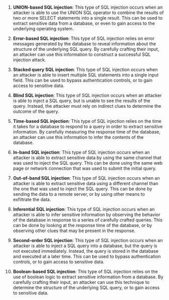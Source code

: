 
1.  **UNION-based SQL injection**: This type of SQL injection occurs when an attacker is able to use the UNION SQL operator to combine the results of two or more SELECT statements into a single result. This can be used to extract sensitive data from a database, or even to gain access to the underlying operating system.

2.  **Error-based SQL injection**: This type of SQL injection relies on error messages generated by the database to reveal information about the structure of the underlying SQL query. By carefully crafting their input, an attacker can use this information to construct a successful SQL injection attack.

3.  **Stacked query SQL injection**: This type of SQL injection occurs when an attacker is able to insert multiple SQL statements into a single input field. This can be used to bypass authentication controls, or to gain access to sensitive data.

4.  **Blind SQL injection**: This type of SQL injection occurs when an attacker is able to inject a SQL query, but is unable to see the results of the query. Instead, the attacker must rely on indirect clues to determine the outcome of the query.

5.  **Time-based SQL injection**: This type of SQL injection relies on the time it takes for a database to respond to a query in order to extract sensitive information. By carefully measuring the response time of the database, an attacker can use this information to infer the contents of the database.

6.  **In-band SQL injection**: This type of SQL injection occurs when an attacker is able to extract sensitive data by using the same channel that was used to inject the SQL query. This can be done using the same web page or network connection that was used to submit the initial query.

7.  **Out-of-band SQL injection**: This type of SQL injection occurs when an attacker is able to extract sensitive data using a different channel than the one that was used to inject the SQL query. This can be done by sending the data to a remote server, or by using other means to exfiltrate the data.

8.  **Inferential SQL injection**: This type of SQL injection occurs when an attacker is able to infer sensitive information by observing the behavior of the database in response to a series of carefully crafted queries. This can be done by looking at the response time of the database, or by observing other clues that may be present in the response.

9.  **Second-order SQL injection**: This type of SQL injection occurs when an attacker is able to inject a SQL query into a database, but the query is not executed immediately. Instead, the query is stored in the database and executed at a later time. This can be used to bypass authentication controls, or to gain access to sensitive data.

10.  **Boolean-based SQL injection**: This type of SQL injection relies on the use of boolean logic to extract sensitive information from a database. By carefully crafting their input, an attacker can use this technique to determine the structure of the underlying SQL query, or to gain access to sensitive data.